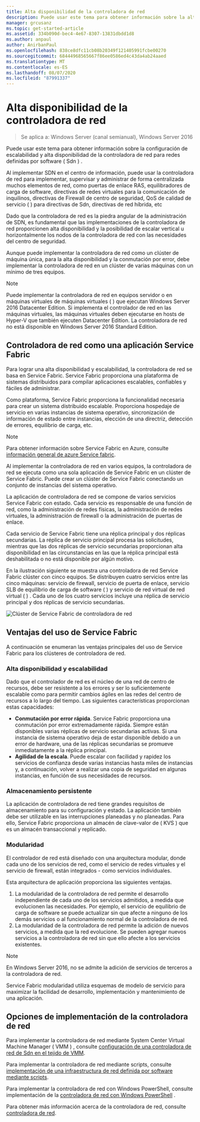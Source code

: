 ```yaml
---
title: Alta disponibilidad de la controladora de red
description: Puede usar este tema para obtener información sobre la alta disponibilidad de la controladora de red para redes definidas por software (SDN) en Windows Server 2016.
manager: grcusanz
ms.topic: get-started-article
ms.assetid: 334b090d-bec4-4e67-8307-13831dbdd1d8
ms.author: anpaul
author: AnirbanPaul
ms.openlocfilehash: 838ce8dfc11cb08b20349f121405991fcbe00270
ms.sourcegitcommit: 68444968565667f86ee0586ed4c43da4ab24aaed
ms.translationtype: MT
ms.contentlocale: es-ES
ms.lasthandoff: 08/07/2020
ms.locfileid: "87991337"
---
```

# <a name="network-controller-high-availability"></a>Alta disponibilidad de la controladora de red

>Se aplica a: Windows Server (canal semianual), Windows Server 2016

Puede usar este tema para obtener información sobre la configuración de escalabilidad y alta disponibilidad de la controladora de red para redes definidas por software \( Sdn \) .

Al implementar SDN en el centro de información, puede usar la controladora de red para implementar, supervisar y administrar de forma centralizada muchos elementos de red, como puertas de enlace RAS, equilibradores de carga de software, directivas de redes virtuales para la comunicación de inquilinos, directivas de Firewall de centro de seguridad, QoS de calidad de servicio \( \) para directivas de Sdn, directivas de red híbrida, etc

Dado que la controladora de red es la piedra angular de la administración de SDN, es fundamental que las implementaciones de la controladora de red proporcionen alta disponibilidad y la posibilidad de escalar vertical u horizontalmente los nodos de la controladora de red con las necesidades del centro de seguridad.

Aunque puede implementar la controladora de red como un clúster de máquina única, para la alta disponibilidad y la conmutación por error, debe implementar la controladora de red en un clúster de varias máquinas con un mínimo de tres equipos.

>[!NOTE]
>Puede implementar la controladora de red en equipos servidor o en máquinas virtuales de máquinas virtuales \( \) que ejecutan Windows Server 2016 Datacenter Edition. Si implementa el controlador de red en las máquinas virtuales, las máquinas virtuales deben ejecutarse en hosts de Hyper-V que también ejecuten Datacenter Edition. La controladora de red no está disponible en Windows Server 2016 Standard Edition.

## <a name="network-controller-as-a-service-fabric-application"></a>Controladora de red como una aplicación Service Fabric

Para lograr una alta disponibilidad y escalabilidad, la controladora de red se basa en Service Fabric. Service Fabric proporciona una plataforma de sistemas distribuidos para compilar aplicaciones escalables, confiables y fáciles de administrar.

Como plataforma, Service Fabric proporciona la funcionalidad necesaria para crear un sistema distribuido escalable. Proporciona hospedaje de servicio en varias instancias de sistema operativo, sincronización de información de estado entre instancias, elección de una directriz, detección de errores, equilibrio de carga, etc.

>[!NOTE]
>Para obtener información sobre Service Fabric en Azure, consulte [información general de azure Service fabric](/azure/service-fabric/service-fabric-overview).

Al implementar la controladora de red en varios equipos, la controladora de red se ejecuta como una sola aplicación de Service Fabric en un clúster de Service Fabric. Puede crear un clúster de Service Fabric conectando un conjunto de instancias del sistema operativo.

La aplicación de controladora de red se compone de varios servicios Service Fabric con estado. Cada servicio es responsable de una función de red, como la administración de redes físicas, la administración de redes virtuales, la administración de firewall o la administración de puertas de enlace.

Cada servicio de Service Fabric tiene una réplica principal y dos réplicas secundarias. La réplica de servicio principal procesa las solicitudes, mientras que las dos réplicas de servicio secundarias proporcionan alta disponibilidad en las circunstancias en las que la réplica principal está deshabilitada o no está disponible por algún motivo.

En la ilustración siguiente se muestra una controladora de red Service Fabric clúster con cinco equipos. Se distribuyen cuatro servicios entre las cinco máquinas: servicio de firewall, servicio de puerta de enlace, servicio SLB de equilibrio de carga de software \( \) y servicio de red virtual de red virtual \( \) .  Cada uno de los cuatro servicios incluye una réplica de servicio principal y dos réplicas de servicio secundarias.

![Clúster de Service Fabric de controladora de red](../../../media/Network-Controller-HA/Network-Controller-HA.jpg)

## <a name="advantages-of-using-service-fabric"></a>Ventajas del uso de Service Fabric

A continuación se enumeran las ventajas principales del uso de Service Fabric para los clústeres de controladora de red.

### <a name="high-availability-and-scalability"></a>Alta disponibilidad y escalabilidad

Dado que el controlador de red es el núcleo de una red de centro de recursos, debe ser resistente a los errores y ser lo suficientemente escalable como para permitir cambios ágiles en las redes del centro de recursos a lo largo del tiempo. Las siguientes características proporcionan estas capacidades:

- **Conmutación por error rápida**. Service Fabric proporciona una conmutación por error extremadamente rápida. Siempre están disponibles varias réplicas de servicio secundarias activas. Si una instancia de sistema operativo deja de estar disponible debido a un error de hardware, una de las réplicas secundarias se promueve inmediatamente a la réplica principal.
- **Agilidad de la escala**. Puede escalar con facilidad y rapidez los servicios de confianza desde varias instancias hasta miles de instancias y, a continuación, volver a realizar una copia de seguridad en algunas instancias, en función de sus necesidades de recursos.

### <a name="persistent-storage"></a>Almacenamiento persistente

La aplicación de controladora de red tiene grandes requisitos de almacenamiento para su configuración y estado. La aplicación también debe ser utilizable en las interrupciones planeadas y no planeadas. Para ello, Service Fabric proporciona un almacén de clave-valor de \( KVS \) que es un almacén transaccional y replicado.

### <a name="modularity"></a>Modularidad

El controlador de red está diseñado con una arquitectura modular, donde cada uno de los servicios de red, como el servicio de redes virtuales y el servicio de firewall, están integrados \- como servicios individuales.

Esta arquitectura de aplicación proporciona las siguientes ventajas.

1. La modularidad de la controladora de red permite el desarrollo independiente de cada uno de los servicios admitidos, a medida que evolucionen las necesidades. Por ejemplo, el servicio de equilibrio de carga de software se puede actualizar sin que afecte a ninguno de los demás servicios o al funcionamiento normal de la controladora de red.
2. La modularidad de la controladora de red permite la adición de nuevos servicios, a medida que la red evolucione. Se pueden agregar nuevos servicios a la controladora de red sin que ello afecte a los servicios existentes.

>[!NOTE]
>En Windows Server 2016, no se admite la adición de servicios de terceros a la controladora de red.

Service Fabric modularidad utiliza esquemas de modelo de servicio para maximizar la facilidad de desarrollo, implementación y mantenimiento de una aplicación.

## <a name="network-controller-deployment-options"></a>Opciones de implementación de la controladora de red

Para implementar la controladora de red mediante System Center Virtual Machine Manager \( VMM \) , consulte [configuración de una controladora de red de Sdn en el tejido de VMM](/system-center/vmm/sdn-controller?view=sc-vmm-2019).

Para implementar la controladora de red mediante scripts, consulte [implementación de una infraestructura de red definida por software mediante scripts](../../deploy/Deploy-a-Software-Defined-Network-infrastructure-using-scripts.md).

Para implementar la controladora de red con Windows PowerShell, consulte implementación de la [controladora de red con Windows PowerShell](../../deploy/Deploy-Network-Controller-using-Windows-PowerShell.md) .

Para obtener más información acerca de la controladora de red, consulte [controladora de red](Network-Controller.md).